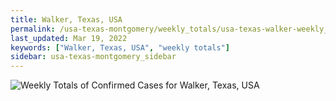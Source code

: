 ```yaml
---
title: Walker, Texas, USA
permalink: /usa-texas-montgomery/weekly_totals/usa-texas-walker-weekly_totals.html
last_updated: Mar 19, 2022
keywords: ["Walker, Texas, USA", "weekly totals"]
sidebar: usa-texas-montgomery_sidebar
---
```


![Weekly Totals of Confirmed Cases for Walker, Texas, USA](/covid_tracker/images/graphs/usa-texas-walker-weekly_totals_graph.png)
